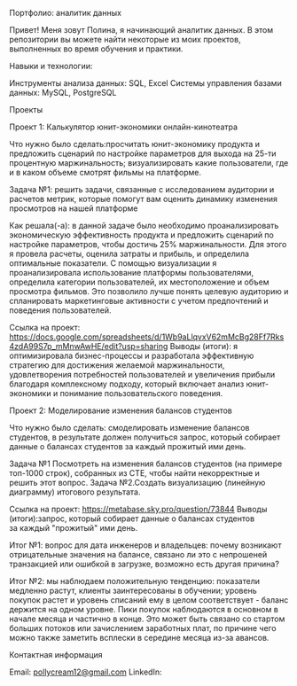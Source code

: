 Портфолио: аналитик данных

Привет! Меня зовут Полина, я начинающий аналитик данных. В этом репозитории вы можете найти некоторые из моих проектов, выполненных во время обучения и практики.

Навыки и технологии:

Инструменты анализа данных: SQL, Excel
Системы управления базами данных: MySQL, PostgreSQL

Проекты

Проект 1: Калькулятор юнит-экономики онлайн-кинотеатра

Что нужно было сделать:просчитать юнит-экономику продукта и предложить сценарий по настройке параметров для выхода на 25-ти процентную маржинальность; визуализировать какие пользователи, где и в каком объеме смотрят фильмы на платформе.

Задача №1: решить задачи, связанные с исследованием аудитории и расчетов метрик, которые помогут вам оценить динамику изменения просмотров на нашей платформе

Как решала(-а): в данной задаче было необходимо проанализировать экономическую эффективность продукта и предложить сценарий по настройке параметров, чтобы достичь 25% маржинальности. Для этого я провела расчеты, оценила затраты и прибыль, и определила оптимальные показатели. С помощью визуализации я проанализировала использование платформы пользователями, определила категории пользователей, их местоположение и объем просмотра фильмов. Это позволило лучше понять целевую аудиторию и спланировать маркетинговые активности с учетом предпочтений и поведения пользователей. 

Ссылка на проект: https://docs.google.com/spreadsheets/d/1Wb9aLlqvxV62mMcBg28Ff7Rks4zdA99S7p_mMnwAwHE/edit?usp=sharing
Выводы (итоги): я оптимизировала бизнес-процессы и разработала эффективную стратегию для достижения желаемой маржинальности, удовлетворения потребностей пользователей и увеличения прибыли благодаря комплексному подходу, который включает анализ юнит-экономики и понимание пользовательского поведения.

Проект 2: Моделирование изменения балансов студентов

Что нужно было сделать: смоделировать изменение балансов студентов, в результате должен получиться запрос, который собирает данные о балансах студентов за каждый прожитый ими день.

Задача №1 Посмотреть на изменения балансов студентов (на примере топ-1000 строк), собранных из CTE, чтобы найти некорректные и решить этот вопрос.
Задача №2.Создать визуализацию (линейную диаграмму) итогового результата. 

Ссылка на проект: https://metabase.sky.pro/question/73844
Выводы (итоги):запрос, который собирает данные о балансах студентов за каждый "прожитый" ими день.

Итог №1: вопрос для дата инженеров и владельцев: почему возникают отрицательные значения на балансе, связано ли это с непрошеней транзакцией или ошибкой в загрузке, возможно есть другая причина?

Итог №2: мы наблюдаем положительную тенденцию: показатели медленно растут, клиенты заинтересованы в обучении; уровень покупок растет и уровень списаний ему в целом соответствует - баланс держится на одном уровне. Пики покупок наблюдаются в основном в начале месяца и частично в конце. Это может быть связано со стартом больших потоков или зачислением заработных плат, по причине чего можно также заметить всплески в середине месяца из-за авансов. 

Контактная информация

Email: pollycream12@gmail.com
LinkedIn: 


